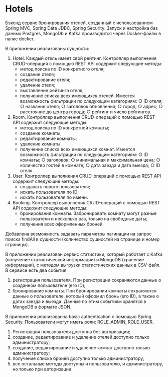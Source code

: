 # Hotels

Бэкенд сервис бронирования отелей, созданный с использованием Spring MVC, Spring Data JDBC, Spring Security. Запуск и
настройка баз данных Postgres, MongoDb и Kafka производится через Docker-файлы в папке docker.

В приложении реализованы сущности:

1. Hotel. Каждый отель имеет свой рейтинг. Контроллер выполнения CRUD-операций с помощью REST API содержит следующие
   методы:
    - метод поиска по ID конкретного отеля;
    - создание отеля;
    - редактирование отеля;
    - удаление отеля;
    - выставление рейтинга отеля;
    - получение списка всех имеющихся отелей. Имеется возможность фильтрации по следующим категориям:
      ○ ID отеля;
      ○ название отеля;
      ○ заголовок объявления;
      ○ город;
      ○ адрес;
      ○ расстояние до центра города;
      ○ рейтинг и число рейтингов.
2. Room. Контроллер выполнения CRUD-операций с помощью REST API содержит следующие методы:
    - метод поиска по ID конкретной комнаты;
    - создание комнаты;
    - редактирование комнаты;
    - удаление комнаты
    - получение списка всех имеющихся комнат. Имеется возможность фильтрации по следующим категориям:
      ○ ID комнаты;
      ○ заголовок;
      ○ минимальная и максимальная цена;
      ○ количество гостей в комнате;
      ○ дата заезда и дата выезда;
      ○ ID отеля.
3. User. Контроллер выполнения CRUD-операций с помощью REST API содержит следующие методы:
    - создавать нового пользователя;
    - искать пользователя по ID;
    - искать пользователя по имени.
4. Booking. Контроллер выполнения CRUD-операций с помощью REST API содержит следующие методы:
    - бронирования комнаты. Забронировать комнату могут разные пользователи и несколько раз, только на свободные даты;
    - получения всех оформленных броней.
   
Добавлена возможность задавать параметры пагинации на запрос поиска findAll в сущности (количество сущностей на странице 
и номер страницы).

В приложении реализован сервис статистики, который работает с Kafka (получение статистической информации) и MongoDB 
(хранение информации), с методом выгрузки статистических данных в CSV-файл.
В сервисе есть два события:
1. регистрация пользователя. При регистрации сохраняются данные о созданном пользователе (его ID);
2. бронирование комнаты. При бронировании комнаты сохраняются данные о пользователе, который оформил бронь (его ID), а
   также о датах заезда и выезда.
Данные по этим событиям хранятся в MongoDB в формате JSON.

В приложении реализованна basic authentication с помощью Spring Security. Пользователи могут иметь роли: ROLE_ADMIN,
ROLE_USER.

1. Регистрация пользователя доступна без авторизации;
2. создание, редактирование и удаление отелей доступно только администратору;
3. создание, редактирование и удаление комнат доступно только администратору;
4. получение списка броней доступно только администратору;
5. все остальные методы доступны и пользователю, и администратору, но только при авторизации.
